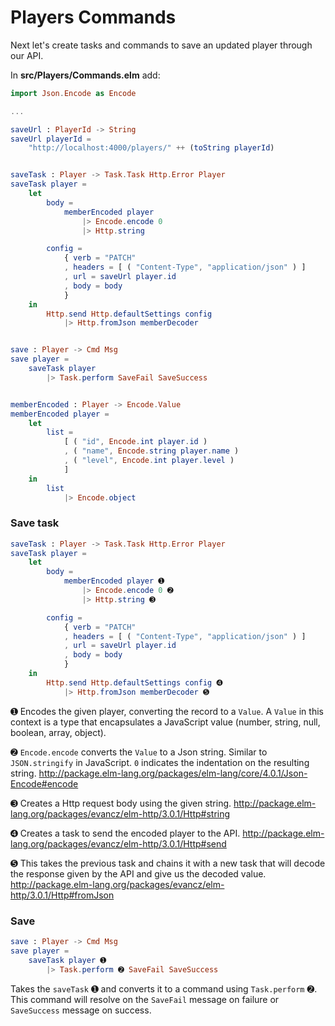 # Players Commands

Next let's create tasks and commands to save an updated player through our API.

In __src/Players/Commands.elm__ add:

```elm
import Json.Encode as Encode

...

saveUrl : PlayerId -> String
saveUrl playerId =
    "http://localhost:4000/players/" ++ (toString playerId)


saveTask : Player -> Task.Task Http.Error Player
saveTask player =
    let
        body =
            memberEncoded player
                |> Encode.encode 0
                |> Http.string

        config =
            { verb = "PATCH"
            , headers = [ ( "Content-Type", "application/json" ) ]
            , url = saveUrl player.id
            , body = body
            }
    in
        Http.send Http.defaultSettings config
            |> Http.fromJson memberDecoder


save : Player -> Cmd Msg
save player =
    saveTask player
        |> Task.perform SaveFail SaveSuccess


memberEncoded : Player -> Encode.Value
memberEncoded player =
    let
        list =
            [ ( "id", Encode.int player.id )
            , ( "name", Encode.string player.name )
            , ( "level", Encode.int player.level )
            ]
    in
        list
            |> Encode.object
```

### Save task

```elm
saveTask : Player -> Task.Task Http.Error Player
saveTask player =
    let
        body =
            memberEncoded player ➊
                |> Encode.encode 0 ➋
                |> Http.string ➌

        config =
            { verb = "PATCH"
            , headers = [ ( "Content-Type", "application/json" ) ]
            , url = saveUrl player.id
            , body = body
            }
    in
        Http.send Http.defaultSettings config ➍
            |> Http.fromJson memberDecoder ➎
```

➊ Encodes the given player, converting the record to a `Value`. A `Value` in this context is a type that encapsulates a JavaScript value (number, string, null, boolean, array, object).

➋ `Encode.encode` converts the `Value` to a Json string.
Similar to `JSON.stringify` in JavaScript. `0` indicates the indentation on the resulting string.
<http://package.elm-lang.org/packages/elm-lang/core/4.0.1/Json-Encode#encode>

➌ Creates a Http request body using the given string. <http://package.elm-lang.org/packages/evancz/elm-http/3.0.1/Http#string>

➍ Creates a task to send the encoded player to the API.
<http://package.elm-lang.org/packages/evancz/elm-http/3.0.1/Http#send>

➎ This takes the previous task and chains it with a new task that will decode the response given by the API and give us the decoded value.
<http://package.elm-lang.org/packages/evancz/elm-http/3.0.1/Http#fromJson>

### Save

```elm
save : Player -> Cmd Msg
save player =
    saveTask player ➊
        |> Task.perform ➋ SaveFail SaveSuccess
```

Takes the `saveTask` ➊ and converts it to a command using `Task.perform` ➋. This command will resolve on the `SaveFail` message on failure or `SaveSuccess` message on success.


